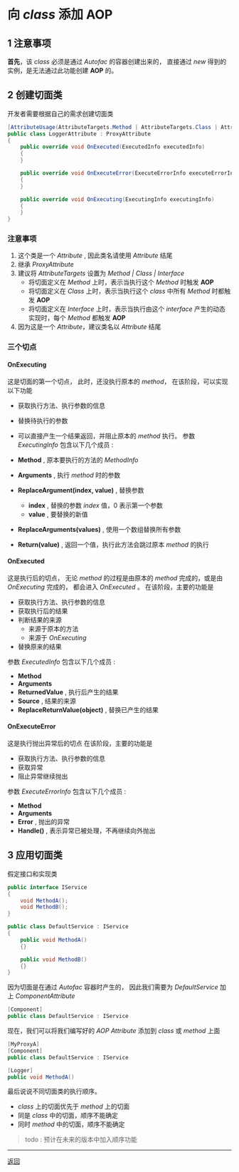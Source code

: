 # 向 *class* 添加 **AOP**

## 1 注意事项

**首先**，该 *class* 必须是通过 *Autofac* 的容器创建出来的，
直接通过 *new* 得到的实例，是无法通过此功能创建 **AOP** 的。

## 2 创建切面类

开发者需要根据自己的需求创建切面类

```csharp
[AttributeUsage(AttributeTargets.Method | AttributeTargets.Class | AttributeTargets.Interface)]
public class LoggerAttribute : ProxyAttribute
{
    public override void OnExecuted(ExecutedInfo executedInfo)
    {
    }

    public override void OnExecuteError(ExecuteErrorInfo executeErrorInfo)
    {
    }

    public override void OnExecuting(ExecutingInfo executingInfo)
    {
    }
}
```
### 注意事项

1. 这个类是一个 *Attribute* , 因此类名请使用 *Attribute* 结尾
2. 继承 *ProxyAttribute*
3. 建议将 *AttributeTargets* 设置为 *Method | Class | Interface*
    * 将切面定义在 *Method* 上时，表示当执行这个 *Method* 时触发 **AOP**
    * 将切面定义在 *Class* 上时，表示当执行这个 *class* 中所有 *Method* 时都触发 **AOP**
    * 将切面定义在 *Interface* 上时，表示当执行由这个 *interface* 产生的动态实现时，每个 *Method* 都触发 **AOP**
4. 因为这是一个 *Attribute*，建议类名以 *Attribute* 结尾

### 三个切点

#### OnExecuting

这是切面的第一个切点，
此时，还没执行原本的 *method*，
在该阶段，可以实现以下功能
* 获取执行方法、执行参数的信息
* 替换待执行的参数
* 可以直接产生一个结果返回，并阻止原本的 *method* 执行。
参数 *ExecutingInfo* 包含以下几个成员 :

* **Method** , 原本要执行的方法的 *MethodInfo*
* **Arguments** , 执行 *method* 时的参数
* **ReplaceArgument(index, value)** , 替换参数
    * **index** , 替换的参数 *index* 值，0 表示第一个参数
    * **value** , 要替换的新值
* **ReplaceArguments(values)** , 使用一个数组替换所有参数
* **Return(value)** , 返回一个值，执行此方法会跳过原本 *method* 的执行

#### OnExecuted

这是执行后的切点，
无论 *method* 的过程是由原本的 *method* 完成的，或是由 *OnExecuting* 完成的，
都会进入 *OnExecuted* 。
在该阶段，主要的功能是
* 获取执行方法、执行参数的信息
* 获取执行后的结果
* 判断结果的来源
    * 来源于原本的方法
    * 来源于 *OnExecuting*
* 替换原来的结果

参数 *ExecutedInfo* 包含以下几个成员 :
* **Method**
* **Arguments**
* **ReturnedValue** , 执行后产生的结果
* **Source** , 结果的来源
* **ReplaceReturnValue(object)** , 替换已产生的结果

#### OnExecuteError

这是执行抛出异常后的切点
在该阶段，主要的功能是
* 获取执行方法、执行参数的信息
* 获取异常
* 阻止异常继续抛出

参数 *ExecuteErrorInfo* 包含以下几个成员 : 
* **Method**
* **Arguments**
* **Error** , 抛出的异常
* **Handle()** , 表示异常已被处理，不再继续向外抛出

## 3 应用切面类

假定接口和实现类

```csharp
public interface IService
{
    void MethodA();
    void MethodB();
}

public class DefaultService : IService
{
    public void MethodA()
    {}

    public void MethodB()
    {}
}

```

因为切面是在通过 *Autofac* 容器时产生的，
因此我们需要为 *DefaultService* 加上 *ComponentAttribute*

```csharp
[Component]
public class DefaultService : IService
```

现在，我们可以将我们编写好的 *AOP Attribute* 添加到 *class* 或 *method* 上面

```csharp
[MyProxyA]
[Component]
public class DefaultService : IService
```

```csharp
[Logger]
public void MethodA()
```

最后说说不同切面类的执行顺序。

* *class* 上的切面优先于 *method* 上的切面
* 同是 *class* 中的切面，顺序不能确定
* 同时 *method* 中的切面，顺序不能确定

> todo : 预计在未来的版本中加入顺序功能


---
[返回](..\README.md)